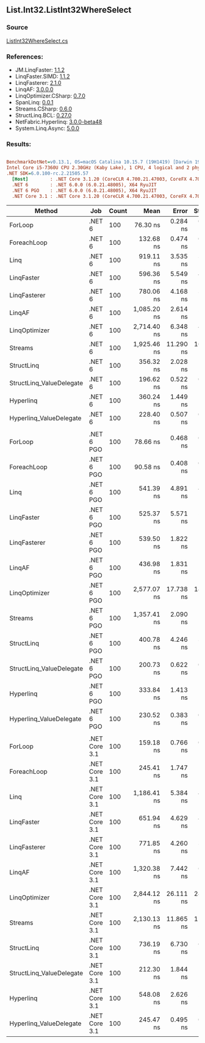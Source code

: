 ﻿## List.Int32.ListInt32WhereSelect

### Source
[ListInt32WhereSelect.cs](../LinqBenchmarks/List/Int32/ListInt32WhereSelect.cs)

### References:
- JM.LinqFaster: [1.1.2](https://www.nuget.org/packages/JM.LinqFaster/1.1.2)
- LinqFaster.SIMD: [1.1.2](https://www.nuget.org/packages/LinqFaster.SIMD/1.0.3)
- LinqFasterer: [2.1.0](https://www.nuget.org/packages/LinqFasterer/2.1.0)
- LinqAF: [3.0.0.0](https://www.nuget.org/packages/LinqAF/3.0.0.0)
- LinqOptimizer.CSharp: [0.7.0](https://www.nuget.org/packages/LinqOptimizer.CSharp/0.7.0)
- SpanLinq: [0.0.1](https://www.nuget.org/packages/SpanLinq/0.0.1)
- Streams.CSharp: [0.6.0](https://www.nuget.org/packages/Streams.CSharp/0.6.0)
- StructLinq.BCL: [0.27.0](https://www.nuget.org/packages/StructLinq/0.27.0)
- NetFabric.Hyperlinq: [3.0.0-beta48](https://www.nuget.org/packages/NetFabric.Hyperlinq/3.0.0-beta48)
- System.Linq.Async: [5.0.0](https://www.nuget.org/packages/System.Linq.Async/5.0.0)

### Results:
``` ini

BenchmarkDotNet=v0.13.1, OS=macOS Catalina 10.15.7 (19H1419) [Darwin 19.6.0]
Intel Core i5-7360U CPU 2.30GHz (Kaby Lake), 1 CPU, 4 logical and 2 physical cores
.NET SDK=6.0.100-rc.2.21505.57
  [Host]        : .NET Core 3.1.20 (CoreCLR 4.700.21.47003, CoreFX 4.700.21.47101), X64 RyuJIT
  .NET 6        : .NET 6.0.0 (6.0.21.48005), X64 RyuJIT
  .NET 6 PGO    : .NET 6.0.0 (6.0.21.48005), X64 RyuJIT
  .NET Core 3.1 : .NET Core 3.1.20 (CoreCLR 4.700.21.47003, CoreFX 4.700.21.47101), X64 RyuJIT


```
|                   Method |           Job | Count |        Mean |     Error |    StdDev |         Ratio | RatioSD |  Gen 0 | Allocated |
|------------------------- |-------------- |------ |------------:|----------:|----------:|--------------:|--------:|-------:|----------:|
|                  ForLoop |        .NET 6 |   100 |    76.30 ns |  0.284 ns |  0.237 ns |      baseline |         |      - |         - |
|              ForeachLoop |        .NET 6 |   100 |   132.68 ns |  0.474 ns |  0.443 ns |  1.74x slower |   0.01x |      - |         - |
|                     Linq |        .NET 6 |   100 |   919.11 ns |  3.535 ns |  3.134 ns | 12.04x slower |   0.07x | 0.0725 |     152 B |
|               LinqFaster |        .NET 6 |   100 |   596.36 ns |  5.549 ns |  4.919 ns |  7.82x slower |   0.07x | 0.3090 |     648 B |
|             LinqFasterer |        .NET 6 |   100 |   780.06 ns |  4.168 ns |  3.481 ns | 10.22x slower |   0.06x | 0.4473 |     936 B |
|                   LinqAF |        .NET 6 |   100 | 1,085.20 ns |  2.614 ns |  2.317 ns | 14.22x slower |   0.05x |      - |         - |
|            LinqOptimizer |        .NET 6 |   100 | 2,714.40 ns |  6.348 ns |  4.956 ns | 35.58x slower |   0.12x | 4.1656 |   8,722 B |
|                  Streams |        .NET 6 |   100 | 1,925.46 ns | 11.290 ns | 10.008 ns | 25.24x slower |   0.16x | 0.3624 |     760 B |
|               StructLinq |        .NET 6 |   100 |   356.32 ns |  2.028 ns |  1.897 ns |  4.67x slower |   0.04x | 0.0305 |      64 B |
| StructLinq_ValueDelegate |        .NET 6 |   100 |   196.62 ns |  0.522 ns |  0.488 ns |  2.58x slower |   0.01x |      - |         - |
|                Hyperlinq |        .NET 6 |   100 |   360.24 ns |  1.449 ns |  1.210 ns |  4.72x slower |   0.02x |      - |         - |
|  Hyperlinq_ValueDelegate |        .NET 6 |   100 |   228.40 ns |  0.507 ns |  0.474 ns |  2.99x slower |   0.01x |      - |         - |
|                          |               |       |             |           |           |               |         |        |           |
|                  ForLoop |    .NET 6 PGO |   100 |    78.66 ns |  0.468 ns |  0.437 ns |      baseline |         |      - |         - |
|              ForeachLoop |    .NET 6 PGO |   100 |    90.58 ns |  0.408 ns |  0.341 ns |  1.15x slower |   0.01x |      - |         - |
|                     Linq |    .NET 6 PGO |   100 |   541.39 ns |  4.891 ns |  4.336 ns |  6.88x slower |   0.05x | 0.0725 |     152 B |
|               LinqFaster |    .NET 6 PGO |   100 |   525.37 ns |  5.571 ns |  5.211 ns |  6.68x slower |   0.08x | 0.3090 |     648 B |
|             LinqFasterer |    .NET 6 PGO |   100 |   539.50 ns |  1.822 ns |  1.522 ns |  6.86x slower |   0.04x | 0.4473 |     936 B |
|                   LinqAF |    .NET 6 PGO |   100 |   436.98 ns |  1.831 ns |  1.529 ns |  5.56x slower |   0.04x |      - |         - |
|            LinqOptimizer |    .NET 6 PGO |   100 | 2,577.07 ns | 17.738 ns | 14.812 ns | 32.77x slower |   0.33x | 4.1656 |   8,722 B |
|                  Streams |    .NET 6 PGO |   100 | 1,357.41 ns |  2.090 ns |  1.632 ns | 17.26x slower |   0.11x | 0.3624 |     760 B |
|               StructLinq |    .NET 6 PGO |   100 |   400.78 ns |  4.246 ns |  3.972 ns |  5.09x slower |   0.04x | 0.0305 |      64 B |
| StructLinq_ValueDelegate |    .NET 6 PGO |   100 |   200.73 ns |  0.622 ns |  0.582 ns |  2.55x slower |   0.01x |      - |         - |
|                Hyperlinq |    .NET 6 PGO |   100 |   333.84 ns |  1.413 ns |  1.322 ns |  4.24x slower |   0.03x |      - |         - |
|  Hyperlinq_ValueDelegate |    .NET 6 PGO |   100 |   230.52 ns |  0.383 ns |  0.358 ns |  2.93x slower |   0.02x |      - |         - |
|                          |               |       |             |           |           |               |         |        |           |
|                  ForLoop | .NET Core 3.1 |   100 |   159.18 ns |  0.766 ns |  0.716 ns |      baseline |         |      - |         - |
|              ForeachLoop | .NET Core 3.1 |   100 |   245.41 ns |  1.747 ns |  1.634 ns |  1.54x slower |   0.01x |      - |         - |
|                     Linq | .NET Core 3.1 |   100 | 1,186.41 ns |  5.384 ns |  4.496 ns |  7.45x slower |   0.04x | 0.0725 |     152 B |
|               LinqFaster | .NET Core 3.1 |   100 |   651.94 ns |  4.629 ns |  4.330 ns |  4.10x slower |   0.03x | 0.3090 |     648 B |
|             LinqFasterer | .NET Core 3.1 |   100 |   771.85 ns |  4.260 ns |  3.985 ns |  4.85x slower |   0.03x | 0.4473 |     936 B |
|                   LinqAF | .NET Core 3.1 |   100 | 1,320.38 ns |  7.442 ns |  6.961 ns |  8.29x slower |   0.05x |      - |         - |
|            LinqOptimizer | .NET Core 3.1 |   100 | 2,844.12 ns | 26.111 ns | 24.424 ns | 17.87x slower |   0.17x | 4.1809 |   8,752 B |
|                  Streams | .NET Core 3.1 |   100 | 2,130.13 ns | 11.865 ns | 11.098 ns | 13.38x slower |   0.07x | 0.3624 |     760 B |
|               StructLinq | .NET Core 3.1 |   100 |   736.19 ns |  6.730 ns |  6.295 ns |  4.62x slower |   0.05x | 0.0305 |      64 B |
| StructLinq_ValueDelegate | .NET Core 3.1 |   100 |   212.30 ns |  1.844 ns |  1.634 ns |  1.33x slower |   0.01x |      - |         - |
|                Hyperlinq | .NET Core 3.1 |   100 |   548.08 ns |  2.626 ns |  2.328 ns |  3.44x slower |   0.02x |      - |         - |
|  Hyperlinq_ValueDelegate | .NET Core 3.1 |   100 |   245.47 ns |  0.495 ns |  0.413 ns |  1.54x slower |   0.01x |      - |         - |
